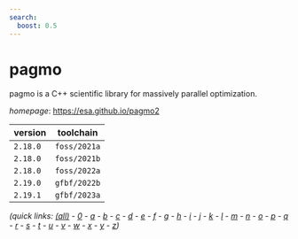 ```yaml
---
search:
  boost: 0.5
---
```

# pagmo

pagmo is a C++ scientific library for massively parallel optimization.

*homepage*: <https://esa.github.io/pagmo2>

version | toolchain
--------|----------
``2.18.0`` | ``foss/2021a``
``2.18.0`` | ``foss/2021b``
``2.18.0`` | ``foss/2022a``
``2.19.0`` | ``gfbf/2022b``
``2.19.1`` | ``gfbf/2023a``


*(quick links: [(all)](../index.md) - [0](../0/index.md) - [a](../a/index.md) - [b](../b/index.md) - [c](../c/index.md) - [d](../d/index.md) - [e](../e/index.md) - [f](../f/index.md) - [g](../g/index.md) - [h](../h/index.md) - [i](../i/index.md) - [j](../j/index.md) - [k](../k/index.md) - [l](../l/index.md) - [m](../m/index.md) - [n](../n/index.md) - [o](../o/index.md) - [p](../p/index.md) - [q](../q/index.md) - [r](../r/index.md) - [s](../s/index.md) - [t](../t/index.md) - [u](../u/index.md) - [v](../v/index.md) - [w](../w/index.md) - [x](../x/index.md) - [y](../y/index.md) - [z](../z/index.md))*

